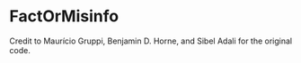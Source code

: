 # FactOrMisinfo

Credit to Maurício Gruppi, Benjamin D. Horne, and Sibel Adali for the original code.
